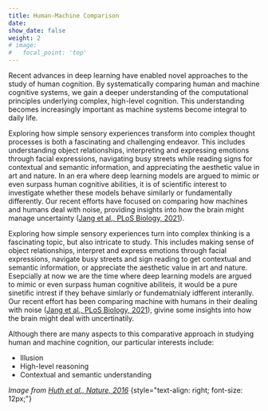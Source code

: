 ```yaml
---
title: Human-Machine Comparison
date: 
show_date: false
weight: 2
# image:
#   focal_point: 'top'
---
```


Recent advances in deep learning have enabled novel approaches to the study of human cognition. By systematically comparing human and machine cognitive systems, we gain a deeper understanding of the computational principles underlying complex, high-level cognition. This understanding becomes increasingly important as machine systems become integral to daily life.

<!--more-->

Exploring how simple sensory experiences transform into complex thought processes is both a fascinating and challenging endeavor. This includes understanding object relationships, interpreting and expressing emotions through facial expressions, navigating busy streets while reading signs for contextual and semantic information, and appreciating the aesthetic value in art and nature. In an era where deep learning models are argued to mimic or even surpass human cognitive abilities, it is of scientific interest to investigate whether these models behave similarly or fundamentally differently. Our recent efforts have focused on comparing how machines and humans deal with noise, providing insights into how the brain might manage uncertainty ([Jang et al., PLoS Biology, 2021](https://doi.org/10.1371/journal.pbio.3001418)).


Exploring how simple sensory experiences turn into complex thinking is a fascinating topic, but also intricate to study. This includes making sense of object relationships, interpret and express emotions through facial expressions, navigate busy streets and sign reading to get contextual and semantic information, or appreciate the aesthetic value in art and nature. Esepcially at now we are the time where deep learning models are argued to mimic or even surpass human cognitive abiliteis, it would be a pure sinetific intrest if they behave simlarly or fundematnialy idfferent interanlly. Our recent effort has been comparing machine with humans in their dealing with noise ([Jang et al., PLoS Biology, 2021](https://doi.org/10.1371/journal.pbio.3001418)), givine some insights into how the brain might deal with uncertinatily.

Although there are many aspects to this comparative approach in studying human and machine cognition, our particular interests include:

- Illusion
- High-level reasoning
- Contextual and semantic understanding

_Image from [Huth et al., Nature, 2016](https://www.nature.com/articles/nature17637)_
{style="text-align: right; font-size: 12px;"}